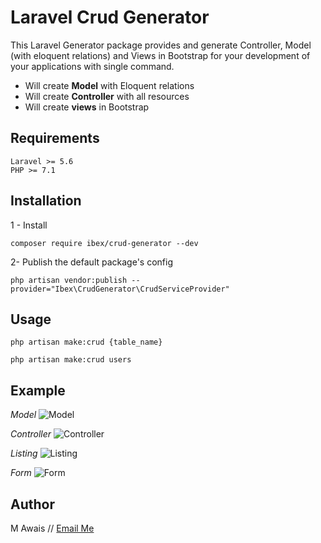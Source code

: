 # Laravel Crud Generator
This Laravel Generator package provides and generate Controller, Model (with eloquent relations) and Views in Bootstrap for your development of your applications with single command.

- Will create **Model** with Eloquent relations
- Will create **Controller** with all resources
- Will create **views** in Bootstrap

## Requirements
    Laravel >= 5.6
    PHP >= 7.1

## Installation
1 - Install
```
composer require ibex/crud-generator --dev
```
2- Publish the default package's config
```
php artisan vendor:publish --provider="Ibex\CrudGenerator\CrudServiceProvider"
```

## Usage
```
php artisan make:crud {table_name}

php artisan make:crud users
```
## Example

*Model*
![Model](https://i.imgur.com/zTSoYvJ.png)


*Controller*
![Controller](https://i.imgur.com/G1ytmcL.png)


*Listing*
![Listing](https://i.imgur.com/UH5XGuw.png)


*Form*
![Form](https://i.imgur.com/poRiZRO.png)


## Author

M Awais // [Email Me](mailto:asargodha@gmail.com)
